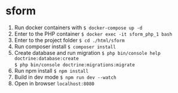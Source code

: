# sform

1. Run docker containers with
  `$ docker-compose up -d`
2. Enter to the PHP container 
  `$ docker exec -it sform_php_1 bash`
3. Enter to the project folder
  `$ cd ./html/sform`
4. Run composer install
  `$ composer install`
5. Create database and run migration 
  `$ php bin/console help doctrine:database:create`  
  `$ php bin/console doctrine:migrations:migrate`  
6. Run npm install
  `$ npm install`
7. Build in dev mode
  `$ npm run dev --watch`   
8. Open in browser
   `localhost:8080`
